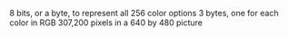 8 bits, or a byte, to represent all 256 color options
3 bytes, one for each color in RGB
307,200 pixels in a 640 by 480 picture